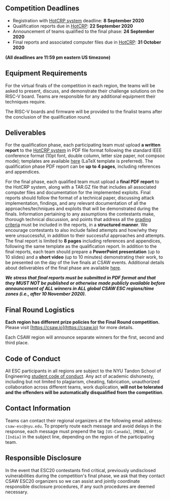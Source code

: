 Competition Deadlines
---------------------

-   Registration with [HotCRP system](https://hotcrp.engineering.nyu.edu/)  deadline: **8 September 2020**
-   Qualification reports due in [HotCRP](https://hotcrp.engineering.nyu.edu/):  **22 September 2020**
-   Announcement of teams qualified to the final phase: **24 September 2020**
-   Final reports and associated computer files due in [HotCRP](https://hotcrp.engineering.nyu.edu/): **31 October 2020**

**(All deadlines are 11:59 pm eastern US timezone)**

Equipment Requirements
----------------------

For the virtual finals of the competition in each region, the teams will be asked to present, discuss, and demonstrate their challenge solutions on the RISC-V board. Teams are responsible for any additional equipment their techniques require.

The RISC-V boards and firmware will be provided to the finalist teams after the conclusion of the qualification round.

Deliverables
------------

For the qualification phase, each participating team must upload **a written report** to the [HotCRP system](https://hotcrp.engineering.nyu.edu/) in PDF file format following the standard IEEE conference format (10pt font, double column, letter size paper, not compsoc mode); templates are available [here](http://www.ieee.org/conferences_events/conferences/publishing/templates.html) (LaTeX template is preferred). The qualification phase PDF report can be **up to 4 pages**, including references and appendices.


For the final phase, each qualified team must upload a **final PDF report** to the HotCRP system, along with a TAR.GZ file that includes all associated computer files and documentation for the implemented exploits. Final reports should follow the format of a technical paper, discussing attack implementation, findings, and any relevant documentation of all the approaches/techniques and exploits that will be demonstrated during the finals. Information pertaining to any assumptions the contestants make, thorough technical discussion, and points that address all the [grading criteria](challenge_description.md#grading) must be included in the reports, in a **structured manner**. We encourage contestants to also include failed attempts and how/why they were unsuccessful, in addition to their successful approaches and attempts. The final report is limited to **8 pages** including references and appendices, following the same template as the qualification report. In addition to the final reports, each team should prepare a **PowerPoint presentation** (up to 10 slides) and a **short video** (up to 10 minutes) demonstrating their work, to be presented on the day of the live finals at CSAW events. Additional details about deliverables of the final phase are available [here](https://github.com/TrustworthyComputing/csaw_esc_2020/blob/master/deliverables-final-phase.md).

**_We stress that final reports must be submitted in PDF format and that they MUST NOT be published or otherwise made publicly available before announcement of ALL winners in ALL global CSAW ESC regions/time zones (i.e., after 10 November 2020)._**


Final Round Logistics
---------------------

**Each region has different prize policies for the Final Round competition.** Please visit [https://csaw.io](https://csaw.io) for more details.


Each CSAW region will announce separate winners for the first, second and third place.



Code of Conduct
---------------

All ESC participants in all regions are subject to the NYU Tandon School of Engineering [student code of conduct](http://engineering.nyu.edu/life/student-affairs/code-of-conduct). Any act of academic dishonesty, including but not limited to plagiarism, cheating, fabrication, unauthorized collaboration across different teams, work duplication, **will not be tolerated and the offenders will be automatically disqualified from the competition**.


Contact Information
-------------------

Teams can contact their regional organizers at the following email address: `csaw-esc@nyu.edu`. To properly route each message and avoid delays in the response, each message must prepend the tag `[US-Canada]`, `[MENA]`, or `[India]` in the subject line, depending on the region of the participating team.


Responsible Disclosure
----------------------

In the event that ESC20 contestants find critical, previously undisclosed vulnerabilities during the competition's final phase, we ask that they contact CSAW ESC20 organizers so we can assist and jointly coordinate responsible disclosure procedures, if any such procedures are deemed necessary.
